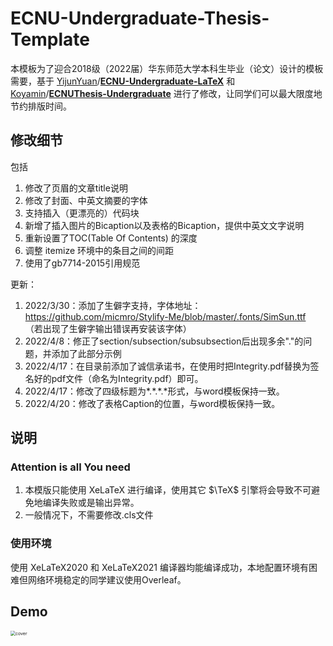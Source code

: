 # ECNU-Undergraduate-Thesis-Template
本模板为了迎合2018级（2022届）华东师范大学本科生毕业（论文）设计的模板需要，基于 [YijunYuan](https://github.com/YijunYuan)/**[ECNU-Undergraduate-LaTeX](https://github.com/YijunYuan/ECNU-Undergraduate-LaTeX)** 和 [Koyamin](https://github.com/Koyamin)/**[ECNUThesis-Undergraduate](https://github.com/Koyamin/ECNUThesis-Undergraduate)** 进行了修改，让同学们可以最大限度地节约排版时间。


## 修改细节

包括

1. 修改了页眉的文章title说明
2. 修改了封面、中英文摘要的字体
3. 支持插入（更漂亮的）代码块
4. 新增了插入图片的Bicaption以及表格的Bicaption，提供中英文文字说明
5. 重新设置了TOC(Table Of Contents) 的深度
6. 调整 itemize 环境中的条目之间的间距
7. 使用了gb7714-2015引用规范

更新：
1. 2022/3/30：添加了生僻字支持，字体地址：https://github.com/micmro/Stylify-Me/blob/master/.fonts/SimSun.ttf （若出现了生僻字输出错误再安装该字体）
2. 2022/4/8：修正了section/subsection/subsubsection后出现多余"."的问题，并添加了此部分示例
3. 2022/4/17：在目录前添加了诚信承诺书，在使用时把Integrity.pdf替换为签名好的pdf文件（命名为Integrity.pdf）即可。
4. 2022/4/17：修改了四级标题为\*.\*.\*.\*形式，与word模板保持一致。
5. 2022/4/20：修改了表格Caption的位置，与word模板保持一致。
## 说明

### Attention is all You need

1. 本模版只能使用 XeLaTeX 进行编译，使用其它 $\TeX$ 引擎将会导致不可避免地编译失败或是输出异常。
2. 一般情况下，不需要修改.cls文件

### 使用环境

使用 XeLaTeX2020 和 XeLaTeX2021 编译器均能编译成功，本地配置环境有困难但网络环境稳定的同学建议使用Overleaf。


## Demo

<img src="static\cover.png" alt="cover" style="zoom:50%;" />
